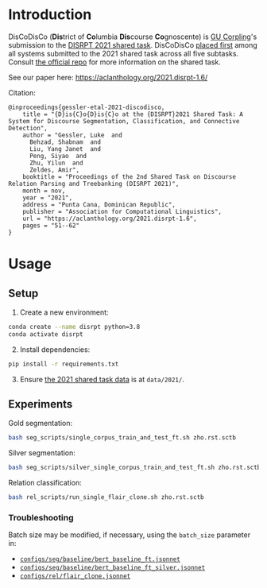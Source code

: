 # Introduction
DisCoDisCo (**Dis**trict of **Co**lumbia **Dis**course **Co**gnoscente) is [GU Corpling](http://corpling.uis.georgetown.edu/corpling/)'s submission to the [DISRPT 2021 shared task](https://sites.google.com/georgetown.edu/disrpt2021). 
DisCoDisCo [placed first](https://sites.google.com/georgetown.edu/disrpt2021/results) among all systems submitted to the 2021 shared task across all five subtasks.
Consult [the official repo](https://github.com/disrpt/sharedtask2021) for more information on the shared task.

See our paper here: https://aclanthology.org/2021.disrpt-1.6/

Citation:

```
@inproceedings{gessler-etal-2021-discodisco,
    title = "{D}is{C}o{D}is{C}o at the {DISRPT}2021 Shared Task: A System for Discourse Segmentation, Classification, and Connective Detection",
    author = "Gessler, Luke  and
      Behzad, Shabnam  and
      Liu, Yang Janet  and
      Peng, Siyao  and
      Zhu, Yilun  and
      Zeldes, Amir",
    booktitle = "Proceedings of the 2nd Shared Task on Discourse Relation Parsing and Treebanking (DISRPT 2021)",
    month = nov,
    year = "2021",
    address = "Punta Cana, Dominican Republic",
    publisher = "Association for Computational Linguistics",
    url = "https://aclanthology.org/2021.disrpt-1.6",
    pages = "51--62"
}
```

# Usage

## Setup
1. Create a new environment:

```bash
conda create --name disrpt python=3.8
conda activate disrpt
```

2. Install dependencies:

```bash
pip install -r requirements.txt
```

3. Ensure [the 2021 shared task data](https://github.com/disrpt/sharedtask2021) is at `data/2021/`.

## Experiments

Gold segmentation:

```bash
bash seg_scripts/single_corpus_train_and_test_ft.sh zho.rst.sctb
```

Silver segmentation:

```bash
bash seg_scripts/silver_single_corpus_train_and_test_ft.sh zho.rst.sctb
```

Relation classification:

```bash
bash rel_scripts/run_single_flair_clone.sh zho.rst.sctb
```

### Troubleshooting
Batch size may be modified, if necessary, using the `batch_size` parameter in:

* [`configs/seg/baseline/bert_baseline_ft.jsonnet`](configs/seg/baseline/bert_baseline_ft.jsonnet)
* [`configs/seg/baseline/bert_baseline_ft_silver.jsonnet`](configs/seg/baseline/bert_baseline_ft_silver.jsonnet)
* [`configs/rel/flair_clone.jsonnet`](configs/rel/flair_clone.jsonnet)

